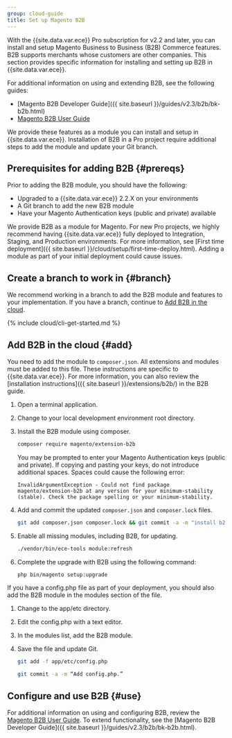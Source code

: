 ```yaml
---
group: cloud-guide
title: Set up Magento B2B
---
```


With the {{site.data.var.ece}} Pro subscription for v2.2 and later, you can install and setup Magento Business to Business (B2B) Commerce features. B2B supports merchants whose customers are other companies. This section provides specific information for installing and setting up B2B in {{site.data.var.ece}}.

For additional information on using and extending B2B, see the following guides:

*  [Magento B2B Developer Guide]({{ site.baseurl }}/guides/v2.3/b2b/bk-b2b.html)
*  [Magento B2B User Guide](http://docs.magento.com/m2/b2b/user_guide/getting-started.html)

We provide these features as a module you can install and setup in {{site.data.var.ece}}. Installation of B2B in a Pro project require additional steps to add the module and update your Git branch.

## Prerequisites for adding B2B {#prereqs}

Prior to adding the B2B module, you should have the following:

*  Upgraded to a {{site.data.var.ece}} 2.2.X on your environments
*  A Git branch to add the new B2B module
*  Have your Magento Authentication keys (public and private) available

We provide B2B as a module for Magento. For new Pro projects, we highly recommend having {{site.data.var.ece}} fully deployed to Integration, Staging, and Production environments. For more information, see [First time deployment]({{ site.baseurl }}/cloud/setup/first-time-deploy.html). Adding a module as part of your initial deployment could cause issues.

## Create a branch to work in {#branch}

We recommend working in a branch to add the B2B module and features to your implementation. If you have a branch, continue to [Add B2B in the cloud](#add).

{% include cloud/cli-get-started.md %}

## Add B2B in the cloud {#add}

You need to add the module to `composer.json`. All extensions and modules must be added to this file. These instructions are specific to {{site.data.var.ece}}. For more information, you can also review the [installation instructions]({{ site.baseurl }}/extensions/b2b/) in the B2B guide.

1. Open a terminal application.
1. Change to your local development environment root directory.
1. Install the B2B module using composer.

   ```bash
   composer require magento/extension-b2b
   ```

   You may be prompted to enter your Magento Authentication keys (public and private). If copying and pasting your keys, do not introduce additional spaces. Spaces could cause the following error:

   ```terminal
   InvalidArgumentException - Could not find package magento/extension-b2b at any version for your minimum-stability (stable). Check the package spelling or your minimum-stability.
   ```

1. Add and commit the updated `composer.json` and `composer.lock` files.

   ```bash
   git add composer.json composer.lock && git commit -a -m "install b2b module"
   ```

1. Enable all missing modules, including B2B, for updating.

   ```bash
   ./vendor/bin/ece-tools module:refresh
   ```

1. Complete the upgrade with B2B using the following command:

   ```bash
   php bin/magento setup:upgrade
   ```

If you have a config.php file as part of your deployment, you should also add the B2B module in the modules section of the file.

1. Change to the app/etc directory.
1. Edit the config.php with a text editor.
1. In the modules list, add the B2B module.
1. Save the file and update Git.

   ```bash
   git add -f app/etc/config.php
   ```

   ```bash
   git commit -a -m “Add config.php.”
   ```

## Configure and use B2B {#use}

For additional information on using and configuring B2B, review the [Magento B2B User Guide](http://docs.magento.com/m2/b2b/user_guide/getting-started.html). To extend functionality, see the [Magento B2B Developer Guide]({{ site.baseurl }}/guides/v2.3/b2b/bk-b2b.html).
